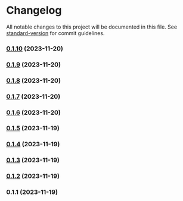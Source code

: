 # Changelog

All notable changes to this project will be documented in this file. See [standard-version](https://github.com/conventional-changelog/standard-version) for commit guidelines.

### [0.1.10](https://github.com/LucasSAmaral/ficha-personagem/compare/v0.1.9...v0.1.10) (2023-11-20)

### [0.1.9](https://github.com/LucasSAmaral/ficha-personagem/compare/v0.1.8...v0.1.9) (2023-11-20)

### [0.1.8](https://github.com/LucasSAmaral/ficha-personagem/compare/v0.1.7...v0.1.8) (2023-11-20)

### [0.1.7](https://github.com/LucasSAmaral/ficha-personagem/compare/v0.1.6...v0.1.7) (2023-11-20)

### [0.1.6](https://github.com/LucasSAmaral/ficha-personagem/compare/v0.1.5...v0.1.6) (2023-11-20)

### [0.1.5](https://github.com/LucasSAmaral/ficha-personagem/compare/v0.1.4...v0.1.5) (2023-11-19)

### [0.1.4](https://github.com/LucasSAmaral/ficha-personagem/compare/v0.1.3...v0.1.4) (2023-11-19)

### [0.1.3](https://github.com/LucasSAmaral/ficha-personagem/compare/v0.1.2...v0.1.3) (2023-11-19)

### [0.1.2](https://github.com/LucasSAmaral/ficha-personagem/compare/v0.1.1...v0.1.2) (2023-11-19)

### 0.1.1 (2023-11-19)
